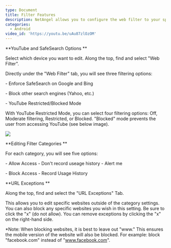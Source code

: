 ```yaml
---
type: Document
title: Filter Features
description: NetAngel allows you to configure the web filter to your specifications
categories:
  - Android
video_id: 'https://youtu.be/uAu87zlOzOM'
---
```

**YouTube and SafeSearch Options**



Select which device you want to edit. Along the top, find and select "Web Filter".



 Directly under the "Web Filter" tab, you will see three filtering options: 

\- Enforce SafeSearch on Google and Bing

\- Block other search engines (Yahoo, etc.) 

\- YouTube Restricted/Blocked Mode



With YouTube Restricted Mode, you can select four filtering options: Off, Moderate filtering, Restricted, or Blocked. "Blocked" mode prevents the user from accessing YouTube (see below image). 

![](/help/img/uploads/youtube-mode.png)

**Editing Filter Categories **



For each category, you will see five options:

\- Allow Access          - Don't record useage history      - Alert me

\- Block Access          - Record Usage History



**URL Exceptions**



Along the top, find and select the "URL Exceptions" Tab. 



This allows you to edit specific websites outside of the category settings. You can also block any specific websites you wish in this setting. Be sure to click the "x" (do not allow). You can remove exceptions by clicking the "x" on the right-hand side. 

\*Note: When blocking websites, it is best to leave out "www." This ensures the mobile version of the website will also be blocked. For example: block "facebook.com" instead of "www.facebook.com".
